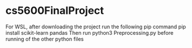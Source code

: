 # cs5600FinalProject
For WSL, after downloading the project
run the following pip command
pip install scikit-learn pandas
Then run python3 Preprocessing.py before running of the other python files
